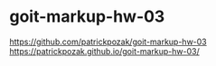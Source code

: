 # goit-markup-hw-03

https://github.com/patrickpozak/goit-markup-hw-03
https://patrickpozak.github.io/goit-markup-hw-03/
